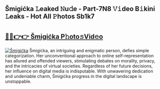 ## Šmigićka 𝙻eaked 𝙽u𝚍e - Part-7N8 𝚅𝚒deo B𝚒kini 𝙻eaks - Hot All 𝙿hotos Sb1k7

# <h2><a href="http://ld12hd.urlbe.top/?page=%c5%a0migi%c4%87ka">🔗🔗👉👉 Šmigićka P𝚑oto𝚜Vid𝚎o</a></h2>

[![Šmigićka](https://i.imgur.com/eBuTRDB.gif)](http://ld12hd.urlbe.top/?page=%c5%a0migi%c4%87ka)
Šmigićka, an intriguing and enigmatic person, defies simple categorization. Her unconventional approach to online self-representation has allured and offended viewers, stimulating debates on morality, privacy, and the intricacies of virtual societies. Regardless of her future decisions, her influence on digital media is indisputable. With unwavering dedication and undeniable charm, Šmigićka progress in the digital landscape is unstoppable.
